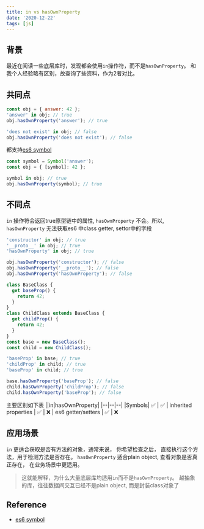 ```yaml
---
title: in vs hasOwnProperty
date: '2020-12-22'
tags: [js]
---
```


## 背景
最近在阅读一些底层库时，发现都会使用`in`操作符，而不是`hasOwnProperty`。 和我个人经验略有区别，故查询了些资料，作为2者对比。

## 共同点
```javascript
const obj = { answer: 42 };
'answer' in obj; // true
obj.hasOwnProperty('answer'); // true

'does not exist' in obj; // false
obj.hasOwnProperty('does not exist'); // false
```

都支持[es6 symbol](https://developer.mozilla.org/en-US/docs/Web/JavaScript/Reference/Global_Objects/Symbol)

```javascript
const symbol = Symbol('answer');
const obj = { [symbol]: 42 };

symbol in obj; // true
obj.hasOwnProperty(symbol); // true
```

## 不同点

`in` 操作符会返回true原型链中的属性, `hasOwnProperty` 不会。所以, `hasOwnProperty` 无法获取es6 中class getter, settor中的字段

```javascript
'constructor' in obj; // true
'__proto__' in obj; // true
'hasOwnProperty' in obj; // true

obj.hasOwnProperty('constructor'); // false
obj.hasOwnProperty('__proto__'); // false
obj.hasOwnProperty('hasOwnProperty'); // false
```

```javascript
class BaseClass {
  get baseProp() {
    return 42;
  }
}
class ChildClass extends BaseClass {
  get childProp() {
    return 42;
  }
}
const base = new BaseClass();
const child = new ChildClass();

'baseProp' in base; // true
'childProp' in child; // true
'baseProp' in child; // true

base.hasOwnProperty('baseProp'); // false
child.hasOwnProperty('childProp'); // false
child.hasOwnProperty('baseProp'); // false
```

主要区别如下表
||in|hasOwnProperty|
|--|--|--|
|Symbols| ✅ | ✅ 
| inherited properties | ✅ | ❌
| es6 getter/setters |  ✅ |  ❌

## 应用场景

`in` 更适合获取是否有方法的对象，通常来说， 你希望检查之后， 直接执行这个方法，用于检测方法是否存在。
`hasOwnProperty` 适合plain object, 查看对象是否真正存在， 在业务场景中更适用。

> 这就能解释，为什么大量底层库均适用`in`而不是`hasOwnProperty`。 越抽象的库，往往数据间交互已经不是plain object, 而是封装class对象了

## Reference

- [es6 symbol](https://developer.mozilla.org/en-US/docs/Web/JavaScript/Reference/Global_Objects/Symbol)
